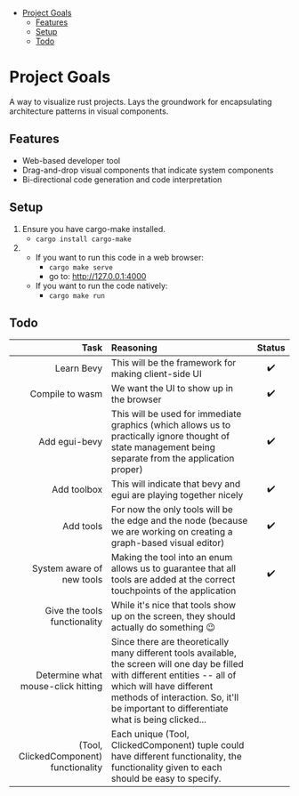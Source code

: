 - [Project Goals](#project-goals)
  - [Features](#features)
  - [Setup](#setup)
  - [Todo](#todo)


# Project Goals
A way to visualize rust projects. Lays the groundwork for encapsulating architecture patterns in visual components.

## Features
* Web-based developer tool 
* Drag-and-drop visual components that indicate system components
* Bi-directional code generation and code interpretation 

## Setup
1. Ensure you have cargo-make installed. 
    * `cargo install cargo-make`
2.
    * If you want to run this code in a web browser:
        * `cargo make serve`
        * go to: http://127.0.0.1:4000
    * If you want to run the code natively:
        * `cargo make run`

## Todo
|  Task  |  Reasoning  |  Status  |
| -----: |  :--------  | :-----:  |
| Learn Bevy | This will be the framework for making client-side UI | :heavy_check_mark: |
| Compile to wasm | We want the UI to show up in the browser | :heavy_check_mark: |
| Add egui-bevy | This will be used for immediate graphics (which allows us to practically ignore thought of state management being separate from the application proper) | :heavy_check_mark: |
| Add toolbox | This will indicate that bevy and egui are playing together nicely | :heavy_check_mark: |
| Add tools | For now the only tools will be the edge and the node (because we are working on creating a graph-based visual editor) | :heavy_check_mark: |
| System aware of new tools | Making the tool into an enum allows us to guarantee that all tools are added at the correct touchpoints of the application | :heavy_check_mark: |
| Give the tools functionality | While it's nice that tools show up on the screen, they should actually do something :wink: |   |
| Determine what mouse-click hitting | Since there are theoretically many different tools available, the screen will one day be filled with different entities -- all of which will have different methods of interaction. So, it'll be important to differentiate what is being clicked... |    |
| (Tool, ClickedComponent) functionality |  Each unique (Tool, ClickedComponent) tuple could have different functionality, the functionality given to each should be easy to specify. |    | 